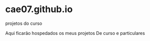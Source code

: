 # cae07.github.io
projetos do curso

Aqui ficarão hospedados os meus projetos De curso e particulares
